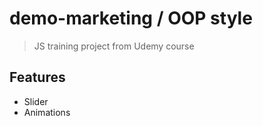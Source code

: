 # demo-marketing / OOP style

> JS training project from Udemy course

## Features

- Slider
- Animations
